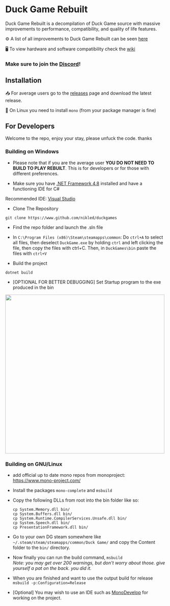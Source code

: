 # Duck Game Rebuilt
Duck Game Rebuilt is a decompilation of Duck Game source with massive improvements to performance, compatibility, and quality of life features.

⚙️ A list of all improvements to Duck Game Rebuilt can be seen [here](https://github.com/TheFlyingFoool/DuckGameRebuilt/wiki/Changelog)

🖥️ To view hardware and software compatibility check the [wiki](https://github.com/TheFlyingFoool/DuckGameRebuilt/wiki/Architectures-and-Devices)

### Make sure to join the [Discord](https://discord.gg/XkAjt744hz)!

## Installation

📥 For average users go to the [releases](https://github.com/TheFlyingFoool/DuckGameRebuilt/releases) page and download the latest release.

🐧 On Linux you need to install `mono` (from your package manager is fine)

## For Developers
Welcome to the repo, enjoy your stay, please unfuck the code. thanks

### Building on Windows

* Please note that if you are the average user **YOU DO NOT NEED TO BUILD TO PLAY REBUILT**. This is for developers or for those with different preferences.

* Make sure you have [.NET Framework 4.8](https://dotnet.microsoft.com/en-us/download/dotnet-framework/net48) installed and have a functioning IDE for C#

Recommended IDE: [Visual Studio](https://docs.microsoft.com/en-us/visualstudio/install/install-visual-studio?view=vs-2022)

* Clone The Repository
```
git clone https://www.github.com/nikled/duckgames
```

* Find the repo folder and launch the .sln file

* In `C:\Program Files (x86)\Steam\steamapps\common`: Do `ctrl+A` to select all files, then deselect `DuckGame.exe` by holding `ctrl` and left clicking the file, then copy the files with ctrl+C. Then, in `DuckGames\bin` paste the files with `ctrl+V`

* Build the project
```
dotnet build
```

* \[OPTIONAL FOR BETTER DEBUGGING\] Set Startup program to the exe produced in the bin

<img src="https://user-images.githubusercontent.com/22122579/182766499-9b46ee7a-1291-4fbc-8c3e-7d7467ab8411.png" width="500">

### Building on GNU/Linux

* add official up to date mono repos from monoproject: https://www.mono-project.com/

* Install the packages `mono-complete` and `msbuild`

* Copy the following DLLs from root into the bin folder like so:
  ```
  cp System.Memory.dll bin/
  cp System.Buffers.dll bin/
  cp System.Runtime.CompilerServices.Unsafe.dll bin/
  cp System.Speech.dll bin/
  cp PresentationFramework.dll bin/
  ```

* Go to your own DG steam somewhere like `~/.steam/steam/steamapps/common/Duck Game/` and copy the Content folder to the `bin/` directory.

* Now finally you can run the build command, `msbuild`  
_Note: you may get over 200 warnings, but don't worry about those. give yourself a pat on the back. you did it._

* When you are finished and want to use the output build for release `msbuild -p:Configuration=Release`

* \[Optional\] You may wish to use an IDE such as [MonoDevelop](https://www.monodevelop.com/) for working on the project.
